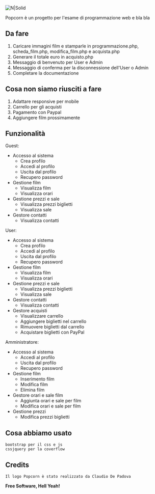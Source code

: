 ![N|Solid](https://cldup.com/1AYvlq29Z3.png)

Popcorn è un progetto per l'esame di programmazione web e bla bla

## Da fare
1. Caricare immagini film e stamparle in programmazione.php, scheda_film.php, modifica_film.php e acquista.php
2. Generare il totale euro in acquisto.php
3. Messaggio di benvenuto per User e Admin
4. Messaggio di conferma per la disconnessione dell'User o Admin
5. Completare la documentazione

## Cosa non siamo riusciti a fare
1. Adattare responsive per mobile
2. Carrello per gli acquisti
3. Pagamento con Paypal
4. Aggiungere film prossimamente

## Funzionalità
Guest:
  - Accesso al sistema
    - Crea profilo
    - Accedi al profilo
    - Uscita dal profilo
    - Recupero password
  - Gestione film
    - Visualizza film
    - Visualizza orari
  - Gestione prezzi e sale
    - Visualizza prezzi biglietti
    - Visualizza sale
  - Gestore contatti
    - Visualizza contatti
   
User:
  - Accesso al sistema
    - Crea profilo
    - Accedi al profilo
    - Uscita dal profilo
    - Recupero password
  - Gestione film
    - Visualizza film
    - Visualizza orari
  - Gestione prezzi e sale
    - Visualizza prezzi biglietti
    - Visualizza sale
  - Gestore contatti
    - Visualizza contatti  
  - Gestore acquisti
    - Visualizzare carrello
    - Aggiungere biglietti nel carrello
    - Rimuovere biglietti dal carrello
    - Acquistare biglietti con PayPal 
        
    
Amministratore: 
  - Accesso al sistema
    - Accedi al profilo
    - Uscita dal profilo
    - Recupero password
  - Gestione film
    - Inserimento film
    - Modifica film
    - Elimina film
  - Gestore orari e sale film
    - Aggiunta orari e sale per film
    - Modifica orari e sale per film
  - Gestione prezzi 
     - Modifica prezzi biglietti
     
## Cosa abbiamo usato
    bootstrap per il css e js
    cssjquery per la coverflow
    
## Credits
    Il logo Popcorn è stato realizzato da Claudio De Padova


   
  



**Free Software, Hell Yeah!**

